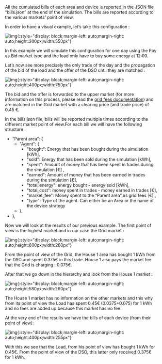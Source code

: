 All the cumulated bills of each area and device is reported in the JSON file “bills.json” at the end of the simulation. The bills are reported according to the various markets' point of view.

In order to have a visual example, let’s take this configuration : 

![img](img/bills-1.png){:style="display: block;margin-left: auto;margin-right: auto;height:300px;width:550px"}

In this example we will simulate this configuration for one day using the Pay as Bid market type and the load only have to buy some energy at 12:00. 

Let’s now see more precisely the only trade of the day and the propagation of the bid of the load and the offer of the DSO until they are matched : 

![img](img/bills-2.png){:style="display: block;margin-left: auto;margin-right: auto;height:400px;width:750px"}

The bid and the offer is forwarded to the upper market (for more information on this process, please read the [grid fees documentation](grid-fees.md)) and are matched in the Grid market with a clearing price (and trade price) of 0.45 €.

In the bills.json file, bills will be reported multiple times according to the different market point of view.For each bill we will have the following structure : 

- “Parent area“: {
    - "Agent": {
        - "bought": Energy that has been bought during the simulation [kWh],
        - "sold": Energy that has been sold during the simulation [kWh],
        - "spent": Amount of money that has been spent in trades during the simulation [€] ,
        - "earned": Amount of money that has been earned in trades during the simulation [€],
        - "total_energy": energy bought - energy sold [kWh],
        - "total_cost": money spent in trades - money earned in trades [€],
        - "market_fee": Money spent to the “Parent area“ as grid fees [€] ,
        - "type": Type of the agent. Can either be an Area or the name of the device strategy
    - },
- },

Now we will look at the results of our previous example. The first point of view is the highest market and in our case the Grid market : 


![img](img/bills-3.png){:style="display: block;margin-left: auto;margin-right: auto;height:600px;width:280px"}

From the point of view of the Grid, the House 1 area has bought 1 kWh from the DSO and spent 0.375€ in this trade. House 1 also pays the market fee that the Grid is charging : 0.075€. 

After that we go down in the hierarchy  and look from the House 1 market :

![img](img/bills-4.png){:style="display: block;margin-left: auto;margin-right: auto;height:580px;width:260px"}

The House 1 market has no information on the other markets and this why from its point of view the Load has spent 0.45€ (0.0375+0.075) for 1 kWh and no fees are added up because this market has no fee.

At the very end of the results we have the bills of each device (from their point of view):

![img](img/bills-5.png){:style="display: block;margin-left: auto;margin-right: auto;height:400px;width:255px"}

With this we see that the Load, from his point of view has bought 1 kWh for 0.45€. From the point of view of the DSO, this latter only received 0.375€ for 1 kWh.
